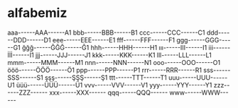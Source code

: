 # alfabemiz
aaa------AAA------A1
bbb------BBB------B1
ccc------CCC------C1
ddd------DDD------D1
eee------EEE------E1
fff------FFF------F1
ggg------GGG------G1
ğğğ------ĞĞĞ------Ğ1
hhh------HHH------H1
ııı------III------I1
iii------İİİ------İ1
jjj------JJJ------J1
kkk------KKK------K1
lll------LLL------L1
mmm------MMM------M1
nnn------NNN------N1
ooo------OOO------O1
ööö------ÖÖÖ------Ö1
ppp------PPP------P1
rrr------RRR------R1
sss------SSS------S1
şşş------ŞŞŞ------Ş1
ttt------TTT------T1
uuu------UUU------U1
üüü------ÜÜÜ------Ü1
vvv------VVV------V1
yyy------YYY------Y1
zzz------ZZZ------
xxx------XXX------
qqq------QQQ------
www------WWW------
